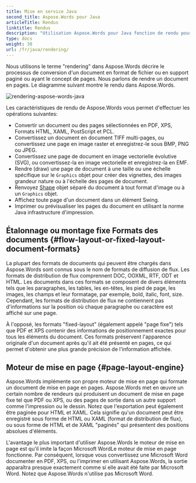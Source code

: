 ```yaml
---
title: Mise en service Java
second_title: Aspose.Words pour Java
articleTitle: Rendus
linktitle: Rendus
description: "Utilisation Aspose.Words pour Java fonction de rendu pour formater un document de diffusion en pages et convertir un tel document ou des pages sélectionnées en un autre document (PDF, HTML, XPS, ou des formats d'image (TIFF, PNG, SVG, etc.) pour visionner, convertir ou imprimer."
type: docs
weight: 30
url: /fr/java/rendering/
---
```


Nous utilisons le terme "rendering" dans Aspose.Words décrire le processus de conversion d'un document en format de fichier ou en support paginé ou ayant le concept de pages. Nous parlons de rendre un document en pages. Le diagramme suivant montre le rendu dans Aspose.Words.

![rendering-aspose-words-java](/words/java/rendering/rendering-1.png)

Les caractéristiques de rendu de Aspose.Words vous permet d'effectuer les opérations suivantes:

- Convertir un document ou des pages sélectionnées en PDF, XPS, Formats HTML, XAML, PostScript et PCL.
- Convertissez un document en document TIFF multi-pages, ou convertissez une page en image raster et enregistrez-le sous BMP, PNG ou JPEG.
- Convertissez une page de document en image vectorielle évolutive (SVG), ou convertissez-la en image vectorielle et enregistrez-la en EMF.
- Rendre (draw) une page de document à une taille ou une échelle spécifique sur le `Graphics` objet pour créer des vignettes, des images grandeur nature ou à l'échelle des pages de document.
- Renvoyez [Shape](https://reference.aspose.com/words/java/com.aspose.words/shape/) objet séparé du document à tout format d'image ou à un `Graphics` objet.
- Affichez toute page d'un document dans un élément Swing.
- Imprimer ou prévisualiser les pages du document en utilisant la norme Java infrastructure d'impression.

## Étalonnage ou montage fixe Formats des documents {#flow-layout-or-fixed-layout-document-formats}

La plupart des formats de documents qui peuvent être chargés dans Aspose.Words sont connus sous le nom de formats de diffusion de flux. Les formats de distribution de flux comprennent DOC, OOXML, RTF, ODT et HTML. Les documents dans ces formats se composent de divers éléments tels que les paragraphes, les tables, les en-têtes, les pied de page, les images, les champs et leur formatage, par exemple, bold, italic, font, size. Cependant, les formats de distribution de flux ne contiennent pas d'informations sur la position où chaque paragraphe ou caractère est affiché sur une page.

À l'opposé, les formats "fixed-layout" (également appelé "page fixe") tels que PDF et XPS contenir des informations de positionnement exactes pour tous les éléments du document. Ces formats préservent l'apparence originale d'un document après qu'il ait été présenté en pages, ce qui permet d'obtenir une plus grande précision de l'information affichée.

## Moteur de mise en page {#page-layout-engine}

Aspose.Words implémente son propre moteur de mise en page qui formate un document de mise en page en pages. Aspose.Words met en œuvre un certain nombre de rendeurs qui produisent un document de mise en page fixe tel que PDF ou XPS, ou des pages de sortie dans un autre support comme l'impression ou le dessin. Notez que l'exportation peut également être paginée pour HTML et XAML. Cela signifie qu'un document peut être enregistré sous forme de HTML ou XAML (format de distribution de flux), ou sous forme de HTML et de XAML "paginés" qui présentent des positions absolues d'éléments.

L'avantage le plus important d'utiliser Aspose.Words le moteur de mise en page est qu'il imite la façon Microsoft WordLe moteur de mise en page fonctionne. Par conséquent, lorsque vous convertissez une Microsoft Word documenter en PDF, XPS, ou l'imprimer en utilisant Aspose.Words, la sortie apparaîtra presque exactement comme si elle avait été faite par Microsoft Word. Notez que Aspose.Words n'utilise pas Microsoft Word.
